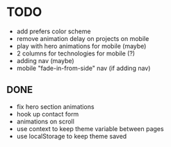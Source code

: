 # TODO

- add prefers color scheme
- remove animation delay on projects on mobile
- play with hero animations for mobile (maybe)
- 2 columns for technologies for mobile (?)
- adding nav (maybe)
- mobile "fade-in-from-side" nav (if adding nav)

## DONE

- fix hero section animations
- hook up contact form
- animations on scroll
- use context to keep theme variable between pages
- use localStorage to keep theme saved
